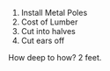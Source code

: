 
1. Install Metal Poles
2. Cost of Lumber
3. Cut into halves
4. Cut ears off

How deep to how? 2 feet.